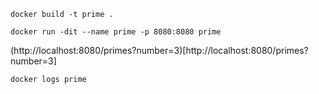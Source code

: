 
`docker build -t prime .`

`docker run -dit --name prime -p 8080:8080 prime`

(http://localhost:8080/primes?number=3)[http://localhost:8080/primes?number=3]

`docker logs prime`

